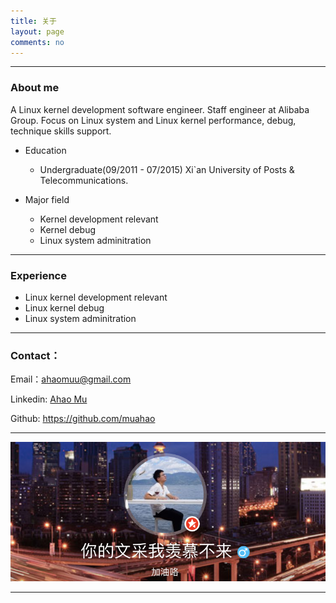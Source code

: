 ```yaml
---
title: 关于
layout: page
comments: no
---
```


---
### About me
A Linux kernel development software engineer. Staff engineer at Alibaba Group. 
Focus on Linux system and Linux kernel performance, debug, technique skills support. 

* Education
    * Undergraduate(09/2011 - 07/2015) Xi`an University of Posts & Telecommunications.

* Major field
	* Kernel development relevant
	* Kernel debug
	* Linux system adminitration

---
### Experience
* Linux kernel development relevant
* Linux kernel debug
* Linux system adminitration

----

### Contact：
Email：ahaomuu@gmail.com

Linkedin: [Ahao Mu](https://www.linkedin.com/in/ahao-mu-86072394/)

Github: https://github.com/muahao

----

[![新浪微博](../picture/jiangyi_weibo_picture.png)](https://weibo.com/muahao/home?wvr=5&lf=reg)

----

